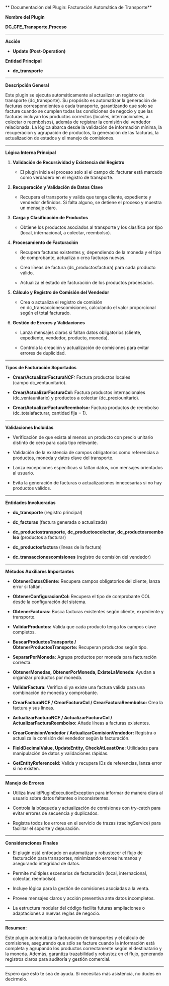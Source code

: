 ** Documentación del Plugin: Facturación Automática de Transporte**

**Nombre del Plugin**

**DC_CFE_Transporte.Proceso**

------------------------------------------------------------------------

**Acción**

- **Update (Post-Operation)**

**Entidad Principal**

- **dc_transporte**

------------------------------------------------------------------------

**Descripción General**

Este plugin se ejecuta automáticamente al actualizar un registro de
transporte (dc_transporte). Su propósito es automatizar la generación de
facturas correspondientes a cada transporte, garantizando que solo se
facture cuando se cumplen todas las condiciones de negocio y que las
facturas incluyan los productos correctos (locales, internacionales, a
colectar o reembolsos), además de registrar la comisión del vendedor
relacionada. La lógica abarca desde la validación de información mínima,
la recuperación y agrupación de productos, la generación de las
facturas, la actualización de estados y el manejo de comisiones.

------------------------------------------------------------------------

**Lógica Interna Principal**

1.  **Validación de Recursividad y Existencia del Registro**

    - El plugin inicia el proceso solo si el campo dc_facturar está
      marcado como verdadero en el registro de transporte.

2.  **Recuperación y Validación de Datos Clave**

    - Recupera el transporte y valida que tenga cliente, expediente y
      vendedor definidos. Si falta alguno, se detiene el proceso y
      muestra un mensaje claro.

3.  **Carga y Clasificación de Productos**

    - Obtiene los productos asociados al transporte y los clasifica por
      tipo (local, internacional, a colectar, reembolso).

4.  **Procesamiento de Facturación**

    - Recupera facturas existentes y, dependiendo de la moneda y el tipo
      de comprobante, actualiza o crea facturas nuevas.

    - Crea líneas de factura (dc_productosfactura) para cada producto
      válido.

    - Actualiza el estado de facturación de los productos procesados.

5.  **Cálculo y Registro de Comisión del Vendedor**

    - Crea o actualiza el registro de comisión
      en dc_transaccionescomisiones, calculando el valor proporcional
      según el total facturado.

6.  **Gestión de Errores y Validaciones**

    - Lanza mensajes claros si faltan datos obligatorios (cliente,
      expediente, vendedor, producto, moneda).

    - Controla la creación y actualización de comisiones para evitar
      errores de duplicidad.

------------------------------------------------------------------------

**Tipos de Facturación Soportados**

- **Crear/ActualizarFacturaNCF:** Factura productos locales
  (campo dc_ventaunitario).

- **Crear/ActualizarFacturaCol:** Factura productos internacionales
  (dc_ventaunitario) y productos a colectar (dc_preciounitario).

- **Crear/ActualizarFacturaReembolso:** Factura productos de reembolso
  (dc_totalafacturar, cantidad fija = 1).

------------------------------------------------------------------------

**Validaciones Incluidas**

- Verificación de que exista al menos un producto con precio unitario
  distinto de cero para cada tipo relevante.

- Validación de la existencia de campos obligatorios como referencias a
  productos, moneda y datos clave del transporte.

- Lanza excepciones específicas si faltan datos, con mensajes orientados
  al usuario.

- Evita la generación de facturas o actualizaciones innecesarias si no
  hay productos válidos.

------------------------------------------------------------------------

**Entidades Involucradas**

- **dc_transporte** (registro principal)

- **dc_facturas** (factura generada o actualizada)

- **dc_productostransporte**, **dc_productoscolectar**, **dc_productosreembolso** (productos
  a facturar)

- **dc_productosfactura** (líneas de la factura)

- **dc_transaccionescomisiones** (registro de comisión del vendedor)

------------------------------------------------------------------------

**Métodos Auxiliares Importantes**

- **ObtenerDatosCliente:** Recupera campos obligatorios del cliente,
  lanza error si faltan.

- **ObtenerConfiguracionCol:** Recupera el tipo de comprobante COL desde
  la configuración del sistema.

- **ObtenerFacturas:** Busca facturas existentes según cliente,
  expediente y transporte.

- **ValidarProductos:** Valida que cada producto tenga los campos clave
  completos.

- **BuscarProductosTransporte / ObtenerProductosTransporte:** Recuperan
  productos según tipo.

- **SepararPorMoneda:** Agrupa productos por moneda para facturación
  correcta.

- **ObtenerMonedas, ObtenerPorMoneda, ExisteLaMoneda:** Ayudan a
  organizar productos por moneda.

- **ValidarFactura:** Verifica si ya existe una factura válida para una
  combinación de moneda y comprobante.

- **CrearFacturaNCF / CrearFacturaCol / CrearFacturaReembolso:** Crea la
  factura y sus líneas.

- **ActualizarFacturaNCF / ActualizarFacturaCol /
  ActualizarFacturaReembolso:** Añade líneas a facturas existentes.

- **CrearComisionVendedor / ActualizarComisionVendedor:** Registra o
  actualiza la comisión del vendedor según la facturación.

- **FieldDecimalValue, UpdateEntity, CheckAtLeastOne:** Utilidades para
  manipulación de datos y validaciones rápidas.

- **GetEntityReferenceId:** Valida y recupera IDs de referencias, lanza
  error si no existen.

------------------------------------------------------------------------

**Manejo de Errores**

- Utiliza InvalidPluginExecutionException para informar de manera clara
  al usuario sobre datos faltantes o inconsistentes.

- Controla la búsqueda y actualización de comisiones con try-catch para
  evitar errores de secuencia y duplicados.

- Registra todos los errores en el servicio de trazas (tracingService)
  para facilitar el soporte y depuración.

------------------------------------------------------------------------

**Consideraciones Finales**

- El plugin está enfocado en automatizar y robustecer el flujo de
  facturación para transportes, minimizando errores humanos y asegurando
  integridad de datos.

- Permite múltiples escenarios de facturación (local, internacional,
  colectar, reembolso).

- Incluye lógica para la gestión de comisiones asociadas a la venta.

- Provee mensajes claros y acción preventiva ante datos incompletos.

- La estructura modular del código facilita futuras ampliaciones o
  adaptaciones a nuevas reglas de negocio.

------------------------------------------------------------------------

**Resumen:**

Este plugin automatiza la facturación de transportes y el cálculo de
comisiones, asegurando que sólo se facture cuando la información está
completa y agrupando los productos correctamente según el destinatario y
la moneda. Además, garantiza trazabilidad y robustez en el flujo,
generando registros claros para auditoría y gestión comercial.

------------------------------------------------------------------------

Espero que esto te sea de ayuda. Si necesitas más asistencia, no dudes
en decírmelo.

